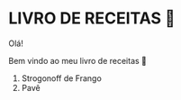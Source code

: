 # LIVRO DE RECEITAS :tomato:



Olá! 

Bem vindo ao meu livro de receitas :book:

1. Strogonoff de Frango
2. Pavê
